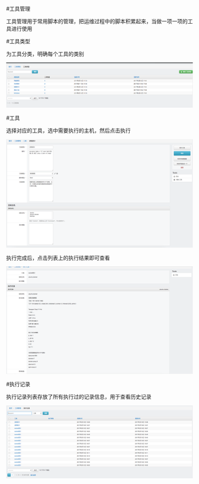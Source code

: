 #工具管理

工具管理用于常用脚本的管理，把运维过程中的脚本积累起来，当做一项一项的工具进行使用

#工具类型

为工具分类，明确每个工具的类别

![输入图片说明](img/工具管理.png)

#工具

选择对应的工具，选中需要执行的主机，然后点击执行

![输入图片说明](img/工具.png)

执行完成后，点击列表上的执行结果即可查看

![输入图片说明](img/执行结果.png)

#执行记录

执行记录列表存放了所有执行过的记录信息，用于查看历史记录

![输入图片说明](img/执行记录.png)


